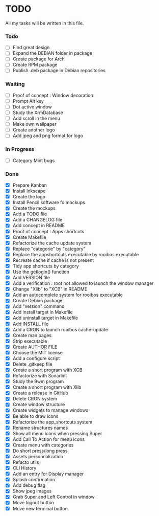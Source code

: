 # TODO
All my tasks will be written in this file.

### Todo
- [ ] Find great design
- [ ] Expand the DEBIAN folder in package
- [ ] Create package for Arch
- [ ] Create RPM package
- [ ] Publish .deb package in Debian repositories

### Waiting
- [ ] Proof of concept : Window decoration
- [ ] Prompt Alt key
- [ ] Dot active window
- [ ] Study the XrmDatabase
- [ ] Add scroll in the menu
- [ ] Make own wallpaper
- [ ] Create another logo
- [ ] Add jpeg and png format for logo

### In Progress
- [ ] Category Mint bugs

### Done
- [X] Prepare Kanban
- [X] Install Inkscape
- [X] Create the logo
- [X] Install Pencil software fo mockups
- [X] Create the mockups
- [X] Add a TODO file
- [X] Add a CHANGELOG file
- [X] Add concept in README
- [X] Proof of concept : Apps shortcuts
- [X] Create Makefile
- [X] Refactorize the cache update system
- [X] Replace "categorie" by "category"
- [X] Replace the appshortcuts executable by rooibos executable
- [X] Recreate cache if cache is not present
- [X] Tidy app shortcuts by category
- [X] Use the getlogin() function
- [X] Add VERSION file
- [X] Add a verification : root not allowed to launch the window manager
- [X] Change "Xlib" to "XCB" in README
- [X] Add an autocomplete system for rooibos executable
- [X] Create Debian package
- [X] Add "version" command
- [X] Add install target in Makefile
- [X] Add uninstall target in Makefile
- [X] Add INSTALL file
- [X] Add a CRON to launch rooibos cache-update
- [X] Create man pages
- [X] Strip executable
- [X] Create AUTHOR FILE
- [X] Choose the MIT license
- [X] Add a configure script
- [X] Delete .gitkeep file
- [X] Create a short program with XCB
- [X] Refactorize with Sonarlint
- [X] Study the 9wm program
- [X] Create a short program with Xlib
- [X] Create a release in GitHub
- [X] Delete CRON system
- [X] Create window structure
- [X] Create widgets to manage windows
- [X] Be able to draw icons
- [X] Refactorize the app_shortcuts system
- [X] Rename structures names
- [X] Show all menu icons when pressing Super
- [X] Add Call To Action for menu icons
- [X] Create menu with categories
- [X] Do short press/long press
- [X] Assets personnalization
- [X] Refacto utils
- [X] CLI History
- [X] Add an entry for Display manager
- [X] Splash confirmation
- [X] Add debug flag
- [X] Show jpeg images
- [X] Grab Super and Left Control in window
- [X] Move logout button
- [X] Move new terminal button
